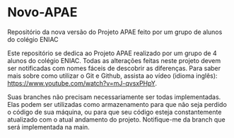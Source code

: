 # Novo-APAE
Repositório da nova versão do Projeto APAE feito por um grupo de alunos do colégio ENIAC

Este repositório se dedica ao Projeto APAE realizado por um grupo de 4 alunos do colégio ENIAC. Todas as alterações feitas neste projeto devem ser notificadas com nomes fáceis de descobrir as diferenças. Para saber mais sobre como utilizar o Git e Github, assista ao vídeo (idioma inglês): https://www.youtube.com/watch?v=mJ-qvsxPHpY.

Suas branches não precisam necessariamente ser todas implementadas. Elas podem ser utilizadas como armazenamento para que não seja perdido o código de sua máquina, ou para que seu código esteja constantemente atualizado com o atual andamento do projeto. Notifique-me da branch que será implementada na main.
